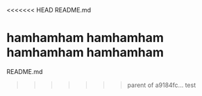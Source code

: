 <<<<<<< HEAD
README.md

hamhamham
hamhamham
hamhamham
hamhamham
=======
README.md
>>>>>>> parent of a9184fc... test
